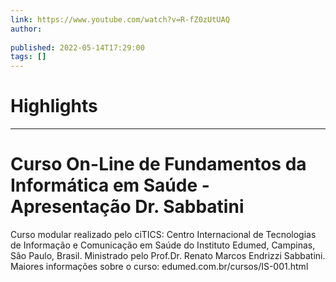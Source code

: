 ```yaml
---
link: https://www.youtube.com/watch?v=R-fZ0zUtUAQ
author: 
   
published: 2022-05-14T17:29:00
tags: []
---
```

# Highlights


---
# Curso On-Line de Fundamentos da Informática em Saúde - Apresentação Dr. Sabbatini
Curso modular realizado pelo ciTICS: Centro Internacional de Tecnologias de Informação e Comunicação em Saúde do Instituto Edumed, Campinas, Sâo Paulo, Brasil. Ministrado pelo Prof.Dr. Renato Marcos Endrizzi Sabbatini. Maiores informações sobre o curso: edumed.com.br/cursos/IS-001.html